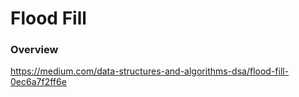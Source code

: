 # Flood Fill

### Overview

https://medium.com/data-structures-and-algorithms-dsa/flood-fill-0ec6a7f2ff6e
